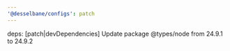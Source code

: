 ```yaml
---
'@desselbane/configs': patch
---
```


deps: [patch|devDependencies] Update package @types/node from 24.9.1 to 24.9.2
